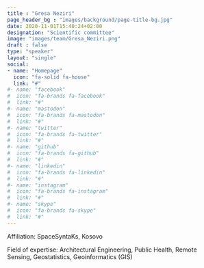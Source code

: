 ```yaml
---
title : "Gresa Neziri"
page_header_bg : "images/background/page-title-bg.jpg"
date: 2020-11-01T15:40:24+02:00
designation: "Scientific committee"
image: "images/team/Gresa_Neziri.png"
draft : false
type: "speaker"
layout: "single"
social:
- name: "Homepage"
  icon: "fa-solid fa-house"
  link: "#"
#- name: "facebook"
#  icon: "fa-brands fa-facebook"
#  link: "#"
#- name: "mastodon"
#  icon: "fa-brands fa-mastodon"
#  link: "#"
#- name: "twitter"
#  icon: "fa-brands fa-twitter"
#  link: "#"
#- name: "github"
#  icon: "fa-brands fa-github"
#  link: "#"
#- name: "linkedin"
#  icon: "fa-brands fa-linkedin"
#  link: "#"
#- name: "instagram"
#  icon: "fa-brands fa-instagram"
#  link: "#"
#- name: "skype"
#  icon: "fa-brands fa-skype"
#  link: "#"
---
```


Affiliation: SpaceSyntaKs, Kosovo

Field of expertise: Architectural Engineering, Public Health, Remote Sensing,
Geostatistics, Geoinformatics (GIS)
